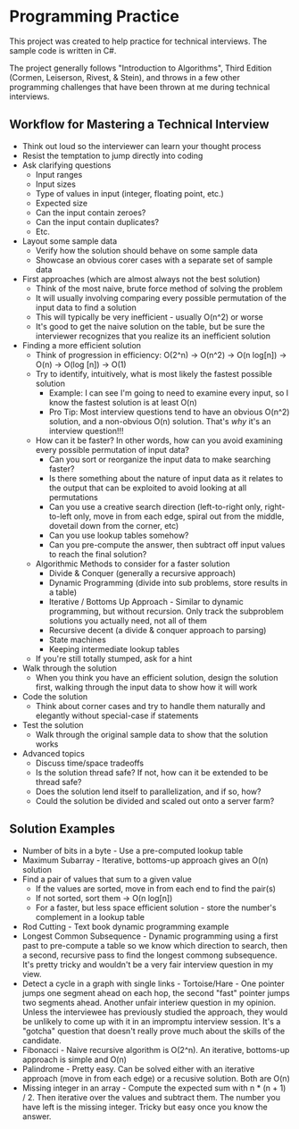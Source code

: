 # Programming Practice

This project was created to help practice for technical interviews. The sample code is written in C#.

The project generally follows "Introduction to Algorithms", Third Edition (Cormen, Leiserson, Rivest, & Stein), and throws in a few
other programming challenges that have been thrown at me during technical interviews.

## Workflow for Mastering a Technical Interview
* Think out loud so the interviewer can learn your thought process
* Resist the temptation to jump directly into coding
* Ask clarifying questions
  * Input ranges
  * Input sizes
  * Type of values in input (integer, floating point, etc.)
  * Expected size
  * Can the input contain zeroes?
  * Can the input contain duplicates?
  * Etc.
* Layout some sample data
  * Verify how the solution should behave on some sample data
  * Showcase an obvious corer cases with a separate set of sample data
* First approaches (which are almost always not the best solution)
  * Think of the most naive, brute force method of solving the problem
  * It will usually involving comparing every possible permutation of the input data to find a solution
  * This will typically be very inefficient - usually O(n^2) or worse
  * It's good to get the naive solution on the table, but be sure the interviewer recognizes that you realize its an inefficient solution
* Finding a more efficient solution
  * Think of progression in efficiency: O(2^n) -> O(n^2) -> O(n log[n]) -> O(n) -> O(log [n]) -> O(1)
  * Try to identify, intuitively, what is most likely the fastest possible solution
    * Example: I can see I'm going to need to examine every input, so I know the fastest solution is at least O(n)
    * Pro Tip: Most interview questions tend to have an obvious O(n^2) solution, and a non-obvious O(n) solution. That's *why* it's an interview question!!!
  * How can it be faster? In other words, how can you avoid examining every possible permutation of input data?
    * Can you sort or reorganize the input data to make searching faster?
    * Is there something about the nature of input data as it relates to the output that can be exploited to avoid looking at all permutations
    * Can you use a creative search direction (left-to-right only, right-to-left only, move in from each edge, spiral out from the middle, dovetail down from the corner, etc)
    * Can you use lookup tables somehow?
    * Can you pre-compute the answer, then subtract off input values to reach the final solution?
  * Algorithmic Methods to consider for a faster solution
    * Divide & Conquer (generally a recursive approach)
    * Dynamic Programming (divide into sub problems, store results in a table)
    * Iterative / Bottoms Up Approach - Similar to dynamic programming, but without recursion. Only track the subproblem solutions you actually need, not all of them
    * Recursive decent (a divide & conquer approach to parsing)
    * State machines
    * Keeping intermediate lookup tables
  * If you're still totally stumped, ask for a hint
* Walk through the solution
  * When you think you have an efficient solution, design the solution first, walking through the input data to show how it will work
* Code the solution
  * Think about corner cases and try to handle them naturally and elegantly without special-case if statements
* Test the solution
  * Walk through the original sample data to show that the solution works
* Advanced topics
  * Discuss time/space tradeoffs
  * Is the solution thread safe? If not, how can it be extended to be thread safe?
  * Does the solution lend itself to parallelization, and if so, how?
  * Could the solution be divided and scaled out onto a server farm?
  
## Solution Examples
* Number of bits in a byte - Use a pre-computed lookup table
* Maximum Subarray - Iterative, bottoms-up approach gives an O(n) solution
* Find a pair of values that sum to a given value
  * If the values are sorted, move in from each end to find the pair(s)
  * If not sorted, sort them -> O(n log[n])
  * For a faster, but less space efficient solution - store the number's complement in a lookup table
* Rod Cutting - Text book dynamic programming example
* Longest Common Subsequence - Dynamic programming using a first past to pre-compute a table so we know which direction to search, then a second, recursive pass to find the longest commong subsequence. It's pretty tricky and wouldn't be a very fair interview question in my view.
* Detect a cycle in a graph with single links - Tortoise/Hare - One pointer jumps one segment ahead on each hop, the second "fast" pointer jumps two segments ahead. Another unfair interiew question in my opinion. Unless the interviewee has previously studied the approach, they would be unlikely to come up with it in an impromptu interview session. It's a "gotcha" question that doesn't really prove much about the skills of the candidate.
* Fibonacci - Naive recursive algorithm is O(2^n). An iterative, bottoms-up approach is simple and O(n)
* Palindrome - Pretty easy. Can be solved either with an iterative approach (move in from each edge) or a recusive solution. Both are O(n)
* Missing integer in an array - Compute the expected sum with n * (n + 1) / 2. Then iterative over the values and subtract them. The number you have left is the missing integer. Tricky but easy once you know the answer.


    


